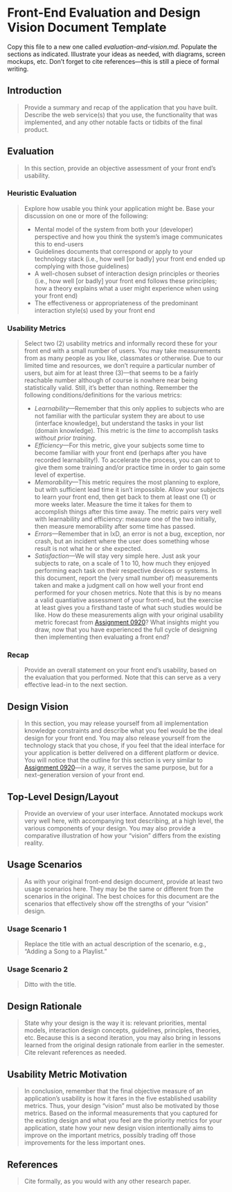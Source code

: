 # Front-End Evaluation and Design Vision Document Template
Copy this file to a new one called _evaluation-and-vision.md_. Populate the sections as indicated. Illustrate your ideas as needed, with diagrams, screen mockups, etc. Don’t forget to cite references—this is still a piece of formal writing.

## Introduction
> Provide a summary and recap of the application that you have built. Describe the web service(s) that you use, the functionality that was implemented, and any other notable facts or tidbits of the final product.

## Evaluation
> In this section, provide an objective assessment of your front end’s usability.

### Heuristic Evaluation
> Explore how usable you think your application might be. Base your discussion on one or more of the following:
> - Mental model of the system from both your (developer) perspective and how you think the system’s image communicates this to end-users
> - Guidelines documents that correspond or apply to your technology stack (i.e., how well [or badly] your front end ended up complying with those guidelines)
> - A well-chosen subset of interaction design principles or theories (i.e., how well [or badly] your front end follows these principles; how a theory explains what a user might experience when using your front end)
> - The effectiveness or appropriateness of the predominant interaction style(s) used by your front end

### Usability Metrics
> Select two (2) usability metrics and informally record these for your front end with a small number of users. You may take measurements from as many people as you like, classmates or otherwise. Due to our limited time and resources, we don’t require a particular number of users, but aim for at least three (3)—that seems to be a fairly reachable number although of course is nowhere near being statistically valid. Still, it’s better than nothing.
> Remember the following conditions/definitions for the various metrics:
> - _Learnability_—Remember that this only applies to subjects who are not familiar with the particular system they are about to use (interface knowledge), but understand the tasks in your list (domain knowledge). This metric is the _time_ to accomplish tasks _without prior training_.
> - _Efficiency_—For this metric, give your subjects some time to become familiar with your front end (perhaps after you have recorded learnability!). To accelerate the process, you can opt to give them some training and/or practice time in order to gain some level of expertise.
> - _Memorability_—This metric requires the most planning to explore, but with sufficient lead time it isn’t impossible. Allow your subjects to learn your front end, then get back to them at least one (1) or more weeks later. Measure the time it takes for them to accomplish things after this time away. The metric pairs very well with learnability and efficiency: measure one of the two initially, then measure memorability after some time has passed.
> - _Errors_—Remember that in IxD, an error is not a bug, exception, nor crash, but an incident where the user does something whose result is not what he or she expected.
> - _Satisfaction_—We will stay very simple here. Just ask your subjects to rate, on a scale of 1 to 10, how much they enjoyed performing each task on their respective devices or systems.
> In this document, report the (very small number of) measurements taken and make a judgment call on how well your front end performed for your chosen metrics. Note that this is by no means a valid quantiative assessment of your front-end, but the exercise at least gives you a firsthand taste of what such studies would be like.
> How do these measurements align with your original usability metric forecast from [Assignment 0920](./front-end-design.md)? What insights might you draw, now that you have experienced the full cycle of designing then implementing then evaluating a front end?

### Recap
> Provide an overall statement on your front end’s usability, based on the evaluation that you performed. Note that this can serve as a very effective lead-in to the next section.

## Design Vision
> In this section, you may release yourself from all implementation knowledge constraints and describe what you feel would be the ideal design for your front end. You may also release yourself from the technology stack that you chose, if you feel that the ideal interface for your application is better delivered on a different platform or device. You will notice that the outline for this section is very similar to [Assignment 0920](./front-end-design.md)—in a way, it serves the same purpose, but for a next-generation version of your front end.

## Top-Level Design/Layout
> Provide an overview of your user interface. Annotated mockups work very well here, with accompanying text describing, at a high level, the various components of your design. You may also provide a comparative illustration of how your “vision” differs from the existing reality.

## Usage Scenarios
> As with your original front-end design document, provide at least two usage scenarios here. They may be the same or different from the scenarios in the original. The best choices for this document are the scenarios that effectively show off the strengths of your “vision” design.

### Usage Scenario 1
> Replace the title with an actual description of the scenario, e.g., “Adding a Song to a Playlist.”

### Usage Scenario 2
> Ditto with the title.

## Design Rationale
> State why your design is the way it is: relevant priorities, mental models, interaction design concepts, guidelines, principles, theories, etc. Because this is a second iteration, you may also bring in lessons learned from the original design rationale from earlier in the semester. Cite relevant references as needed.

## Usability Metric Motivation
> In conclusion, remember that the final objective measure of an application’s usability is how it fares in the five established usability metrics. Thus, your design “vision” must also be motivated by those metrics. Based on the informal measurements that you captured for the existing design and what you feel are the priority metrics for your application, state how your new design vision intentionally aims to improve on the important metrics, possibly trading off those improvements for the less important ones.

## References
> Cite formally, as you would with any other research paper.

